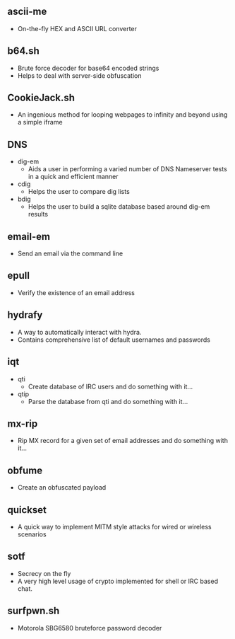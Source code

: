 ## ascii-me
* On-the-fly HEX and ASCII URL converter

## b64.sh
* Brute force decoder for base64 encoded strings
* Helps to deal with server-side obfuscation

## CookieJack.sh
* An ingenious method for looping webpages to infinity and beyond using a simple iframe

## DNS
* dig-em
  * Aids a user in performing a varied number of DNS Nameserver tests in a quick and efficient manner
* cdig
  * Helps the user to compare dig lists
* bdig
  * Helps the user to build a sqlite database based around dig-em results

## email-em
* Send an email via the command line

## epull
* Verify the existence of an email address

## hydrafy
* A way to automatically interact with hydra.
* Contains comprehensive list of default usernames and passwords

## iqt
* qti
  * Create database of IRC users and do something with it...
* qtip
  * Parse the database from qti and do something with it...

## mx-rip
* Rip MX record for a given set of email addresses and do something with it...

## obfume
* Create an obfuscated payload

## quickset
* A quick way to implement MITM style attacks for wired or wireless scenarios

## sotf
* Secrecy on the fly
* A very high level usage of crypto implemented for shell or IRC based chat.

## surfpwn.sh
* Motorola SBG6580 bruteforce password decoder
